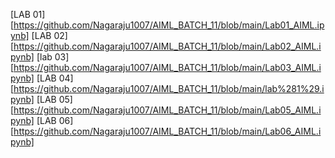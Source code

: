 [LAB 01][https://github.com/Nagaraju1007/AIML_BATCH_11/blob/main/Lab01_AIML.ipynb]
[LAB 02][https://github.com/Nagaraju1007/AIML_BATCH_11/blob/main/Lab02_AIML.ipynb]
[lab 03][https://github.com/Nagaraju1007/AIML_BATCH_11/blob/main/Lab03_AIML.ipynb]
[LAB 04][https://github.com/Nagaraju1007/AIML_BATCH_11/blob/main/lab%281%29.ipynb]
[LAB 05][https://github.com/Nagaraju1007/AIML_BATCH_11/blob/main/Lab05_AIML.ipynb]
[LAB 06][https://github.com/Nagaraju1007/AIML_BATCH_11/blob/main/Lab06_AIML.ipynb]
